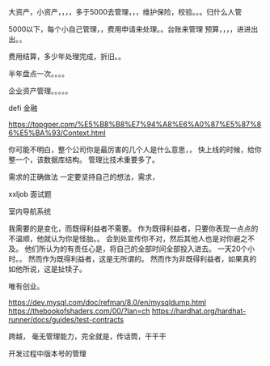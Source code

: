 大资产，小资产，，，，多于5000去管理，，，维护保险，校验。。。归什么人管

5000以下，每个小自己管理，，费用申请来处理。。台账来管理
预算，，，，进进出出。。

费用结算，多少年处理完成，折旧。。

半年盘点一次。。。。

企业资产管理。。。。。







defi 金融

https://topgoer.com/%E5%B8%B8%E7%94%A8%E6%A0%87%E5%87%86%E5%BA%93/Context.html

你可能不明白，整个公司你是最厉害的几个人是什么意思，，
快上线的时候，给你整一个，该数据库结构。
管理比技术重要多了。

需求的正确做法
一定要坚持自己的想法，需求，

xxljob 面试题

室内导航系统
 
我需要的是变化，而既得利益者不需要。
作为既得利益者，只要你表现一点点的不温顺，他就认为你是怪胎。。
会到处宣传你不对，然后其他人也是对你避之不及。
他们所认为的有责任心是，将自己的全部时间全部投入进去。
一天20个小时。。
然而作为既得利益者，这是无所谓的。
然而作为非既得利益者，如果真的如他所说，这是扯犊子。
 
唯有创业。

https://dev.mysql.com/doc/refman/8.0/en/mysqldump.html
https://thebookofshaders.com/00/?lan=ch
https://hardhat.org/hardhat-runner/docs/guides/test-contracts






跨越，
毫无管理能力，完全就是，传话筒，干干干

开发过程中版本号的管理





